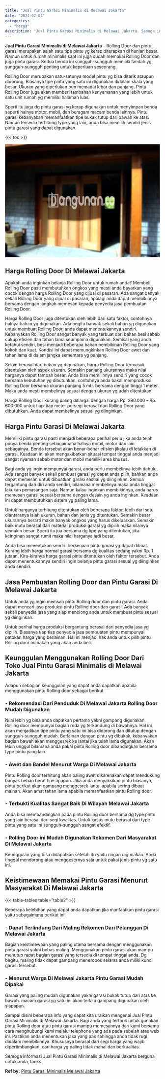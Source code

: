 ```yaml
---
title: "Jual Pintu Garasi Minimalis di Melawai Jakarta"
date: "2024-07-04"
categories: 
  - "harga"
description: "Jual Pintu Garasi Minimalis di Melawai Jakarta. Semoga informasi Jual Pintu Garasi Minimalis di Melawai Jakarta berguna untuk anda, tanks...."
---
```


**Jual Pintu Garasi Minimalis di Melawai Jakarta** – Rolling Door dan pintu garasi merupakan salah satu tipe pintu yg kerap diterapkan di hunian besar. Namun untuk rumah minimalis saat ini juga sudah memakai Rolling Door dan juga pintu garasi. Kedua benda ini sungguh-sungguh memiliki faedah yg sungguh-sungguh penting untuk keperluan seseorang.

Rolling Door merupakan satu-satunya model pintu yg bisa ditarik ataupun didorong. Biasanya tipe pintu yang satu ini digunakan didalam skala yang besar. Ukuran yang diperlukan pun memadai lebar dan panjang. Pintu Rolling Door juga akan memberi tambahan kenyamanan yang lebih untuk satu unit rumah yg memiliki halaman luas.

Sperti itu juga dg pintu garasi yg kerap digunakan untuk menyimpan benda seperti halnya motor, mobil, dan beragam macam benda lainnya. Pintu garasi kebanyakan memanfaatkan tipe bukak tutup dari bawah ke atas. Namun tersedia terhitung type yang lain, anda bisa memilih sendiri jenis pintu garasi yang dapat digunakan.

{{< toc >}}

![Jual Pintu Garasi Minimalis di Melawai Jakarta](/images/pintu-garasi-61.png)

## Harga Rolling Door Di Melawai Jakarta

Apakah anda inginkan belanja Rolling Door untuk rumah anda? Membeli Rolling Door pasti membutuhkan ongkos yang mesti anda bayarkan yang cocok dengan harga Rolling Door yang dijual di pasaran. Ada sangat banyak sekali Rolling Door yang dijual di pasaran, apalagi anda dapat membikinnya bersama dengan langkah memesan kepada penyedia jasa pembuatan Rolling Door.

Harga Rolling Door juga ditentukan oleh lebih dari satu faktor, contohnya halnya bahan yg digunakan. Ada begitu banyak sekali bahan yg digunakan untuk membuat Rolling Door, anda dapat menentukannya sendiri. Kebanyakan Rolling Door sangat banyak yang terbuat dari bahan besi sebab cukup efisien dan tahan lama seumpama digunakan. Semisal yang anda ketahui sendiri, besi menjadi beberapa bahan pembikinan Rolling Door yang kokoh dan kuat. Kondisi ini dapat memungkinkan Rolling Door awet dan tahan lama di dalam jangka sementara yg panjang.

Selain berasal dari bahan yg digunakan, harga Rolling Door termasuk ditentukan oleh aspek ukuran. Semakin panjang ukurannya maka nilai harganya dapat tambah besar. Anda bisa memilihnya sendiri yang cocok bersama kebutuhan yg dibutuhkan. contohnya anda bakal memproduksi Rolling Door bersama ukuran panjang 5 mtr. bersama dengan tinggi 1 meter. Maka anda mesti membelinya sesuai dengan ukuran yg udah ditentukan.

Harga Rolling Door kurang paling dihargai dengan harga Rp. 290.000 – Rp. 600.000 untuk tiap-tiap meter persegi berasal dari Rolling Door yang dibutuhkan. Anda dapat membelinya sesuai yg diinginkan.

## Harga Pintu Garasi Di Melawai Jakarta

Memiliki pintu garasi pasti menjadi beberapa perihal perlu jika anda telah punya benda penting sebagaimana halnya mobil, motor dan lain sebagainya. Benda tersebut akan benar-benar efisien jikalau di letakkan di garasi. Keadaan ini akan mengakibatkan situasi tempat tinggal anda menjadi sangat nyaman sebab motor dan mobil memiliki area khusus.

Bagi anda yg ingin mempunyai garasi, anda perlu membelinya lebih dahulu. Ada sangat banyak sekali pembuat garasi yg dapat anda pilih, bahkan anda dapat memesan untuk dibuatkan garasi sesuai yg diinginkan. Semua tergantung dari diri anda sendiri, bilamana membelinya maka anda tinggal lakukan pemasangan saja. Namun kalau inginkan membikinnya, anda harus memesan garasi sesuai bersama dengan desain yg anda inginkan. Keadaan ini dapat membutuhkan sistem yg paling lama.

Untuk harganya terhitung ditentukan oleh beberapa faktor, lebih dari satu diantaranya ialah ukuran, bahan dan jenis yg ditentukan. Semakin besar ukurannya berarti makin banyak ongkos yang harus dikeluarkan. Semakin baik mutu berasal dari material produksi garasi yg dipilih maka nilainya semakin besar. Sperti itu jua bersama dg tipe yang ditentukan, jika keinginan sangat rumit maka nilai harganya jadi besar.

Anda bisa menentukan sendiri berkenaan pintu garasi yg dapat dibuat. Kurang lebih harga normal garasi bersama dg kualitas sedang yakni Rp. 1 jutaan. Kira-kiranya harga garasi pintu ditentukan oleh faktor tersebut. Anda dapat menentukannya sendiri ingin belanja pintu garasi sesuai yg diinginkan anda sendiri.

## Jasa Pembuatan Rolling Door dan Pintu Garasi Di Melawai Jakarta

Untuk anda yg ingin memsan pintu Rolling door dan pintu garasi. Anda dapat mencari jasa produksi pintu Rolling door dan garasi. Ada banyak sekali penyedia jasa yang siap menolong anda untuk membuat pintu sesuai yg diinginkan.

Untuk perihal harga produksi bergantung berasal dari penyedia jasa yg dipilih. Biasanya tiap tiap penyedia jasa pembuatan pintu mempunyai patokan harga yang berlainan. Hal ini menjadi hak anda untuk pilih pintu Rolling door manakah yang akan anda beli.

## Keunggulan Menggunakan Rolling Door Dari Toko Jual Pintu Garasi Minimalis di Melawai Jakarta

Adapun sebagian keunggulan yang dapat anda dapatkan apabila menggunakan pintu Rolling door sebagai berikut.

### \- Rekomendasi Dari Penduduk Di Melawai Jakarta Rolling Door Mudah Digunakan

Nilai lebih yg bisa anda dapatkan pertama yakni gampang digunakan. Rolling door mempunyai bagian roda yg terkandung di bawahnya. Hal ini akan menjadikan tipe pintu yang satu ini bisa didorong dan ditutup dengan sungguh-sungguh mudah. Berlainan dengan pintu yg dibukak, kebanyakan bagian bawah akan menggesrek ke lantai jika telah lama digunakan. Akan lebih unggul bilamana anda pakai pintu Rolling door dibandingkan bersama type pintu yang lain.

### \- Awet dan Bandel Menurut Warga Di Melawai Jakarta

Pintu Rolling door terhitung akan paling awet dikarenakan dapat mendukung banyak beban berat tipe apapun. Jika anda menyaksikan pintu biasanya, pintu berikut akan gampang menggesrek lantai apabila sering dibuat mainan. Akan amat tahan lama apabila memanfaatkan pintu Rolling door.

### \- Terbukti Kualitas Sangat Baik Di Wilayah Melawai Jakarta

Anda bisa membandingkan pada pintu Rolling door bersama dg type pintu yang lain berasal dari segi kwalitas. Untuk kasus mutu berasal dari type pintu yang satu ini sungguh-sungguh sangat efektif.

### \- Rolling Door ini Mudah Digunakan Rekomen Dari Masyarakat Di Melawai Jakarta

Keunggulan yang bisa didapatkan setelah itu yaitu ringan digunakan. Anda tinggal mendorong atau menggesernya saja untuk pakai jenis pintu yg satu ini.

## Keistimewaan Memakai Pintu Garasi Menurut Masyarakat Di Melawai Jakarta

{{< table-tables table="table2" >}}

Beberapa kelebihan yang dapat anda dapatkan jika manfaatkan pintu garasi yaitu sebagaimana berikut ini!

### \- Dapat Terlindung Dari Maling Rekomen Dari Pelanggan Di Melawai Jakarta

Bagian keistimewaan yang paling utama bersama dengan menggunakan pintu garasi yakni bebas maling. Menggunakan pintu garasi akan mampu menutup rapat bagian garasi yang tersedia di tempat tinggal anda. Dg begitu, maling tidak dapat gampang menerobos selama anda miliki kunci garasi tersebut.

### \- Menurut Warga Di Melawai Jakarta Pintu Garasi Mudah Dipakai

Garasi yang paling mudah digunakan yakni garasi bukak tutup dari atas ke bawah. macam garasi yg satu ini akan terlalu gampang digunakan oleh siapapun.

Sampai disini beberapa info yang dapat kita uraikan mengenai Jual Pintu Garasi Minimalis di Melawai Jakarta. Bagi anda yang tertarik untuk gunakan pintu Rolling door atau pintu garasi mampu memesannya dari kami bersama cara menghubungi kami melalui telephone yang ada pada sebelah atas web ini. Pastikan anda menentukan jasa yang pas sehingga anda tidak rugi didalam membikinnya. Khususnya berasal dari segi harga yang wajib dipertimbangkan, cari harga yg paling tidak mahal dan berkualitas.

Semoga informasi Jual Pintu Garasi Minimalis di Melawai Jakarta berguna untuk anda, tanks.

**Ref by:** [Pintu Garasi Minimalis Melawai Jakarta](https://id.wikipedia.org/wiki/Pintu)
